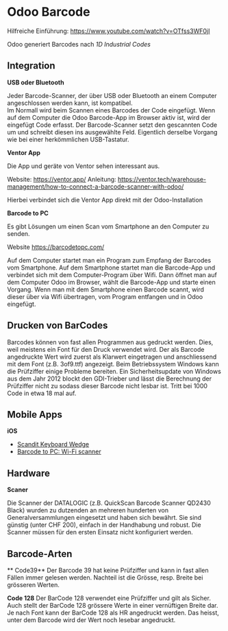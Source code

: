 # Odoo Barcode

Hilfreiche Einführung: https://www.youtube.com/watch?v=OTfss3WF0jI

Odoo generiert Barcodes nach *1D Industrial Codes*

## Integration

**USB oder Bluetooth**

Jeder Barcode-Scanner, der über USB oder Bluetooth an einem Computer angeschlossen werden kann, ist kompatibel.  
Im Normall wird beim Scannen eines Barcodes der Code eingefügt. Wenn auf dem Computer die Odoo Barcode-App im Browser aktiv ist, wird der eingefügt Code erfasst.
Der Barcode-Scanner setzt den gescannten Code um und schreibt diesen ins ausgewählte Feld. Eigentlich derselbe Vorgang wie bei einer herkömmlichen USB-Tastatur.

**Ventor App**

Die App und geräte von Ventor sehen interessant aus.

Website: https://ventor.app/
Anleitung: https://ventor.tech/warehouse-management/how-to-connect-a-barcode-scanner-with-odoo/

Hierbei verbindet sich die Ventor App direkt mit der Odoo-Installation

**Barcode to PC**

Es gibt Lösungen um einen Scan vom Smartphone an den Computer zu senden.

Website https://barcodetopc.com/

Auf dem Computer startet man ein Program zum Empfang der Barcodes vom Smartphone. Auf dem Smartphone startet man die Barcode-App und verbindet sich mit dem Computer-Program über Wifi. Dann öffnet man auf dem Computer Odoo im Browser, wählt die Barcode-App und starte einen Vorgang. Wenn man mit dem Smartphone einen Barcode scannt, wird dieser über via Wifi übertragen, vom Program entfangen und in Odoo eingefügt.

## Drucken von BarCodes
Barcodes können von fast allen Programmen aus gedruckt werden. Dies, weil meistens ein Font für den Druck verwendet wird.
Der als Barcode angedruckte Wert wird zuerst als Klarwert eingetragen und anschliessend mit dem Font (z.B. 3of9.ttf) angezeigt.
Beim Betriebssystem Windows kann die Prüfziffer einige Probleme bereiten. Ein Sicherheitsupdate von Windows aus dem Jahr 2012 blockt den GDI-Trieber und lässt die Berechnung der Prüfziffer nicht zu sodass dieser Barcode nicht lesbar ist. Tritt bei 1000 Code in etwa 18 mal auf. 

## Mobile Apps

**iOS**

* [Scandit Keyboard Wedge](https://apps.apple.com/us/app/scandit-keyboard-wedge/id1275099694)
* [Barcode to PC: Wi-Fi scanner](https://apps.apple.com/us/app/barcode-to-pc-wi-fi-scanner/id1180168368)

## Hardware

**Scaner**

Die Scanner der DATALOGIC (z.B. QuickScan Barcode Scanner QD2430 Black) wurden zu dutzenden an mehreren hunderten von Generalversammlungen eingesetzt und haben sich bewährt. Sie sind günstig (unter CHF 200), einfach in der Handhabung und robust. Die Scanner müssen für den ersten Einsatz nicht konfiguriert werden. 

## Barcode-Arten

** Code39**
Der Barcode 39 hat keine Prüfziffer und kann in fast allen Fällen immer gelesen werden. Nachteil ist die Grösse, resp. Breite bei grösseren Werten.

**Code 128**
Der BarCode 128 verwendet eine Prüfziffer und gilt als Sicher. Auch stellt der BarCode 128 grössere Werte in einer vernüftigen Breite dar. Je nach Font kann der BarCode 128 als HR angedruckt werden. Das heisst, unter dem Barcode wird der Wert noch lesebar angedruckt.
